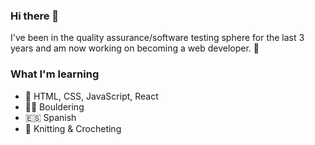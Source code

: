 ### Hi there 👋

I've been in the quality assurance/software testing sphere for the last 3 years and am now working on becoming a web developer. 💫

### What I'm learning
- 🧠 HTML, CSS, JavaScript, React
- 🧗‍♀️ Bouldering
- 🇪🇸 Spanish
- 🧶 Knitting & Crocheting 
